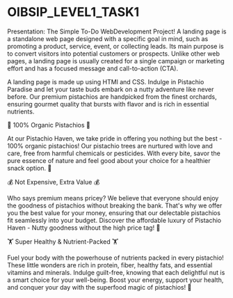 # OIBSIP_LEVEL1_TASK1
Presentation: The Simple To-Do WebDevelopment Project!
A landing page is a standalone web page designed with a specific goal in mind, such as promoting a product, service, event, or collecting leads. Its main purpose is to convert visitors into potential customers or prospects. Unlike other web pages, a landing page is usually created for a single campaign or marketing effort and has a focused message and call-to-action (CTA).

A landing page is made up using HTMl and CSS. Indulge in Pistachio Paradise and let your taste buds embark on a nutty adventure like never before. Our premium pistachios are handpicked from the finest orchards, ensuring gourmet quality that bursts with flavor and is rich in essential nutrients.

🌿 100% Organic Pistachios 🌿

At our Pistachio Haven, we take pride in offering you nothing but the best - 100% organic pistachios! Our pistachio trees are nurtured with love and care, free from harmful chemicals or pesticides. With every bite, savor the pure essence of nature and feel good about your choice for a healthier snack option. 🌱

💰 Not Expensive, Extra Value 💰

Who says premium means pricey? We believe that everyone should enjoy the goodness of pistachios without breaking the bank. That's why we offer you the best value for your money, ensuring that our delectable pistachios fit seamlessly into your budget. Discover the affordable luxury of Pistachio Haven - Nutty goodness without the high price tag! 🌟

🏋️ Super Healthy & Nutrient-Packed 🏋️

Fuel your body with the powerhouse of nutrients packed in every pistachio! These little wonders are rich in protein, fiber, healthy fats, and essential vitamins and minerals. Indulge guilt-free, knowing that each delightful nut is a smart choice for your well-being. Boost your energy, support your health, and conquer your day with the superfood magic of pistachios! 🍴
